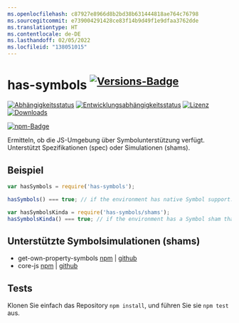 ```yaml
---
ms.openlocfilehash: c87927e8966d8b2bd38b631444818ae764c76798
ms.sourcegitcommit: e739004291428ce83f14b9d49f1e9dfaa3762dde
ms.translationtype: HT
ms.contentlocale: de-DE
ms.lasthandoff: 02/05/2022
ms.locfileid: "138051015"
---
```

# <a name="has-symbols-supversion-badge21sup"></a>has-symbols <sup>[![Versions-Badge][2]][1]</sup>

[![Abhängigkeitsstatus][5]][6]
[![Entwicklungsabhängigkeitsstatus][7]][8]
[![Lizenz][license-image]][license-url]
[![Downloads][downloads-image]][downloads-url]

[![npm-Badge][11]][1]

Ermitteln, ob die JS-Umgebung über Symbolunterstützung verfügt. Unterstützt Spezifikationen (spec) oder Simulationen (shams).

## <a name="example"></a>Beispiel

```js
var hasSymbols = require('has-symbols');

hasSymbols() === true; // if the environment has native Symbol support. Not polyfillable, not forgeable.

var hasSymbolsKinda = require('has-symbols/shams');
hasSymbolsKinda() === true; // if the environment has a Symbol sham that mostly follows the spec.
```

## <a name="supported-symbol-shams"></a>Unterstützte Symbolsimulationen (shams)
 - get-own-property-symbols [npm](https://www.npmjs.com/package/get-own-property-symbols) | [github](https://github.com/WebReflection/get-own-property-symbols)
 - core-js [npm](https://www.npmjs.com/package/core-js) | [github](https://github.com/zloirock/core-js)

## <a name="tests"></a>Tests
Klonen Sie einfach das Repository `npm install`, und führen Sie sie `npm test` aus.

[1]: https://npmjs.org/package/has-symbols
[2]: https://versionbadg.es/inspect-js/has-symbols.svg
[5]: https://david-dm.org/inspect-js/has-symbols.svg
[6]: https://david-dm.org/inspect-js/has-symbols
[7]: https://david-dm.org/inspect-js/has-symbols/dev-status.svg
[8]: https://david-dm.org/inspect-js/has-symbols#info=devDependencies
[11]: https://nodei.co/npm/has-symbols.png?downloads=true&stars=true
[license-image]: https://img.shields.io/npm/l/has-symbols.svg
[license-url]: LICENSE
[downloads-image]: https://img.shields.io/npm/dm/has-symbols.svg
[downloads-url]: https://npm-stat.com/charts.html?package=has-symbols
